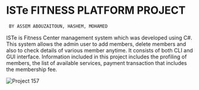 # ISTe FITNESS PLATFORM PROJECT
```BASH
 BY ASSEM ABOUZAITOUN, HASHEM, MOHAMED
```

ISTe is Fitness Center management system which was developed using C#. This system allows the admin user to add members, delete members and also to check details of various member anytime. It consists of both CLI and GUI interface. Information included in this project includes the profiling of members, the list of available services, payment transaction that includes the membership fee.


![Project 157](https://user-images.githubusercontent.com/47611958/207660413-0156b419-056a-44ef-a063-0d26804d8662.jpg)
 
